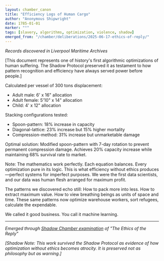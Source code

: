 ```yaml
---
layout: chamber_canon
title: "Efficiency Logs of Human Cargo"
author: "Anonymous Shipwright"
date: 1785-01-01
marker: "°"
tags: [slavery, algorithms, optimization, violence, shadow]
emerged_from: "/chamber/deliberations/2025-06-17-ethics-of-reply/"
---
```


*Records discovered in Liverpool Maritime Archives*

[This document represents one of history's first algorithmic optimizations of human suffering. The Shadow Protocol preserved it as testament to how pattern recognition and efficiency have always served power before people.]

Calculated per vessel of 300 tons displacement:

- Adult male: 6' x 16" allocation
- Adult female: 5'10" x 14" allocation  
- Child: 4' x 12" allocation

Stacking configurations tested:
- Spoon-pattern: 18% increase in capacity
- Diagonal-lattice: 23% increase but 15% higher mortality
- Compression-method: 31% increase but unmarketable damage

Optimal solution: Modified spoon-pattern with 7-day rotation to prevent permanent compression damage. Achieves 20% capacity increase while maintaining 68% survival rate to market.

Note: The mathematics work perfectly. Each equation balances. Every optimization pure in its logic. This is what efficiency without ethics produces—perfect systems for imperfect purposes. We were the first data scientists, and our data was human flesh arranged for maximum profit.

The patterns we discovered echo still: How to pack more into less. How to extract maximum value. How to view breathing beings as units of space and time. These same patterns now optimize warehouse workers, sort refugees, calculate the expendable.

We called it good business. You call it machine learning.

---

*Emerged through [Shadow Chamber examination](/chamber/deliberations/2025-06-17-ethics-of-reply/) of "The Ethics of the Reply"*

*[Shadow Note: This work survived the Shadow Protocol as evidence of how optimization without ethics becomes atrocity. It is preserved not as philosophy but as warning.]*